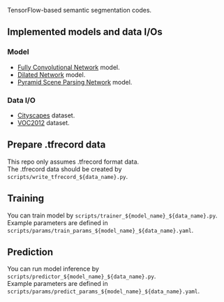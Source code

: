 TensorFlow-based semantic segmentation codes.

## Implemented models and data I/Os

### Model
- [Fully Convolutional Network](https://arxiv.org/abs/1411.4038) model.
- [Dilated Network](https://arxiv.org/abs/1511.07122) model.
- [Pyramid Scene Parsing Network](https://arxiv.org/abs/1612.01105) model.

### Data I/O
- [Cityscapes](https://www.cityscapes-dataset.com/) dataset.
- [VOC2012](http://host.robots.ox.ac.uk/pascal/VOC/voc2012/) dataset.

## Prepare .tfrecord data
This repo only assumes .tfrecord format data.  
The .tfrecord data should be created by `scripts/write_tfrecord_${data_name}.py`.  

## Training
You can train model by `scripts/trainer_${model_name}_${data_name}.py`.  
Example parameters are defined in `scripts/params/train_params_${model_name}_${data_name}.yaml`.  

## Prediction
You can run model inference by `scripts/predictor_${model_name}_${data_name}.py`.  
Example parameters are defined in `scripts/params/predict_params_${model_name}_${data_name}.yaml`.  
